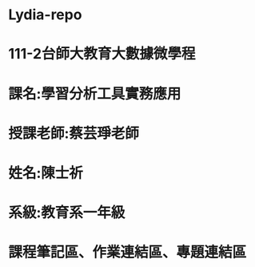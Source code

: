 # Lydia-repo
# 111-2台師大教育大數據微學程
# 課名:學習分析工具實務應用
# 授課老師:蔡芸琤老師
# 姓名:陳士祈
# 系級:教育系一年級
# 課程筆記區、作業連結區、專題連結區
